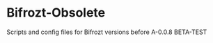 Bifrozt-Obsolete
================

Scripts and config files for Bifrozt versions before A-0.0.8 BETA-TEST
